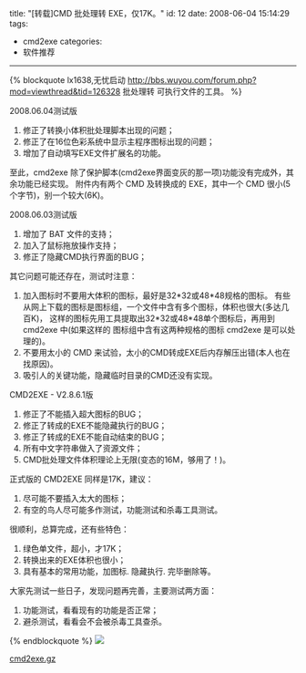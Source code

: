 title: "[转载]CMD 批处理转 EXE，仅17K。"
id: 12
date: 2008-06-04 15:14:29
tags: 
- cmd2exe
categories: 
- 软件推荐
---

{% blockquote lx1638,无忧启动  http://bbs.wuyou.com/forum.php?mod=viewthread&tid=126328  批处理转 可执行文件的工具。 %}

2008.06.04测试版
 1. 修正了转换小体积批处理脚本出现的问题；
 2. 修正了在16位色彩系统中显示主程序图标出现的问题；
 3. 增加了自动填写EXE文件扩展名的功能。

 至此，cmd2exe 除了保护脚本(cmd2exe界面变灰的那一项)功能没有完成外，其余功能已经实现。
 附件内有两个 CMD 及转换成的 EXE，其中一个 CMD 很小(5个字节)，别一个较大(6K)。

2008.06.03测试版
 1. 增加了 BAT 文件的支持；
 2. 加入了鼠标拖放操作支持；
 3. 修正了隐藏CMD执行界面的BUG；
 
其它问题可能还存在，测试时注意：
 1. 加入图标时不要用大体积的图标，最好是32\*32或48\*48规格的图标。
    有些从网上下载的图标是图标组，一个文件中含有多个图标，体积也很大(多达几百K)，
    这样的图标先用工具提取出32\*32或48\*48单个图标后，再用到 cmd2exe 中(如果这样的
    图标组中含有这两种规格的图标 cmd2exe 是可以处理的)。
 2. 不要用太小的 CMD 来试验，太小的CMD转成EXE后内存解压出错(本人也在找原因)。
 3. 吸引人的关键功能，隐藏临时目录的CMD还没有实现。
 
 
CMD2EXE - V2.8.6.1版
 1. 修正了不能插入超大图标的BUG；
 2. 修正了转成的EXE不能隐藏执行的BUG；
 3. 修正了转成的EXE不能自动结束的BUG；
 4. 所有中文字符串做入了资源文件；
 5. CMD批处理文件体积理论上无限(变态的16M，够用了！)。
 
正式版的 CMD2EXE 同样是17K，建议：
 1. 尽可能不要插入太大的图标；
 2. 有空的鸟人尽可能多作测试，功能测试和杀毒工具测试。
 
很顺利，总算完成，还有些特色：
 
 1. 绿色单文件，超小，才17K；
 2. 转换出来的EXE体积也很小；
 3. 具有基本的常用功能，加图标. 隐藏执行. 完毕删除等。
 
大家先测试一些日子，发现问题再完善，主要测试两方面：
 1. 功能测试，看看现有的功能是否正常；
 2. 避杀测试，看看会不会被杀毒工具查杀。

{% endblockquote %}
![](http://d.chenall.net/upload/2008/6/cmd2exe.JPG)

[cmd2exe.gz](http://d.chenall.net/upload/2008/6/cmd2exe.gz)
